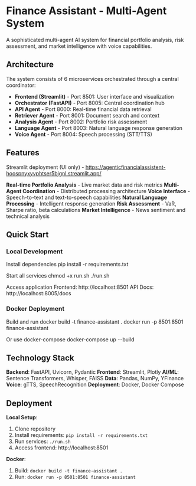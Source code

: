 # Finance Assistant - Multi-Agent System

A sophisticated multi-agent AI system for financial portfolio analysis, risk assessment, and market intelligence with voice capabilities.

## Architecture

The system consists of 6 microservices orchestrated through a central coordinator:

- **Frontend (Streamlit)** - Port 8501: User interface and visualization
- **Orchestrator (FastAPI)** - Port 8005: Central coordination hub
- **API Agent** - Port 8000: Real-time financial data retrieval
- **Retriever Agent** - Port 8001: Document search and context
- **Analysis Agent** - Port 8002: Portfolio risk assessment
- **Language Agent** - Port 8003: Natural language response generation
- **Voice Agent** - Port 8004: Speech processing (STT/TTS)

## Features

Streamlit deployment (UI only) - https://agenticfinancialassistent-hoospnyxyvphtser5bjgnl.streamlit.app/


**Real-time Portfolio Analysis** - Live market data and risk metrics
**Multi-Agent Coordination** - Distributed processing architecture
**Voice Interface** - Speech-to-text and text-to-speech capabilities
**Natural Language Processing** - Intelligent response generation
**Risk Assessment** - VaR, Sharpe ratio, beta calculations
**Market Intelligence** - News sentiment and technical analysis

## Quick Start

### Local Development

Install dependencies
pip install -r requirements.txt

Start all services
chmod +x run.sh
./run.sh

Access application
Frontend: http://localhost:8501
API Docs: http://localhost:8005/docs


### Docker Deployment

Build and run
docker build -t finance-assistant .
docker run -p 8501:8501 finance-assistant

Or use docker-compose
docker-compose up --build


## Technology Stack

**Backend**: FastAPI, Uvicorn, Pydantic
**Frontend**: Streamlit, Plotly
**AI/ML**: Sentence Transformers, Whisper, FAISS
**Data**: Pandas, NumPy, YFinance
**Voice**: gTTS, SpeechRecognition
**Deployment**: Docker, Docker Compose


## Deployment


**Local Setup**:
1. Clone repository
2. Install requirements: `pip install -r requirements.txt`
3. Run services: `./run.sh`
4. Access frontend: http://localhost:8501

**Docker**:
1. Build: `docker build -t finance-assistant .`
2. Run: `docker run -p 8501:8501 finance-assistant`





